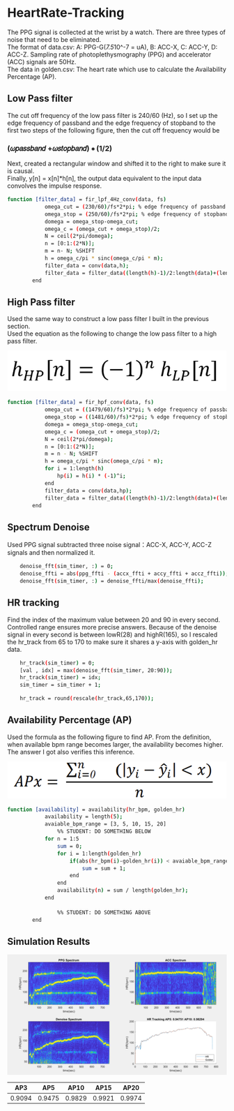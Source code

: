 # HeartRate-Tracking
The PPG signal is collected at the wrist by a watch. There are three types of noise that need to be eliminated.  
The format of data.csv: A: PPG-G(*7.5*10^-7 = uA), B: ACC-X, C: ACC-Y, D: ACC-Z. Sampling rate of photoplethysmography (PPG) and accelerator (ACC) signals are 50Hz.  
The data in golden.csv: The heart rate which use to calculate the Availability Percentage (AP).   
## Low Pass filter
The cut off frequency of the low pass filter is 240/60 (Hz), so I set up the edge frequency of passband and the edge frequency of stopband to the first two steps of the following figure, then the cut off frequency would be  
### (𝜔𝑝𝑎𝑠𝑠𝑏𝑎𝑛𝑑 +𝜔𝑠𝑡𝑜𝑝𝑏𝑎𝑛𝑑) ∗ (1/2)  

Next, created a rectangular window and shifted it to the right to make sure it is causal.  
Finally, y[n] = x[n]*h[n], the output data equivalent to the input data convolves the impulse response.  

```sh
function [filter_data] = fir_lpf_4Hz_conv(data, fs)
            omega_cut = (230/60)/fs*2*pi; % edge frequency of passband
            omega_stop = (250/60)/fs*2*pi; % edge frequency of stopband
            domega = omega_stop-omega_cut;
            omega_c = (omega_cut + omega_stop)/2;
            N = ceil(2*pi/domega);
            n = [0:1:(2*N)]; 
            m = n- N; %SHIFT 
            h = omega_c/pi * sinc(omega_c/pi * m);
            filter_data = conv(data,h);
            filter_data = filter_data((length(h)-1)/2:length(data)+(length(h)-1)/2-1);
        end
```

## High Pass filter
Used the same way to construct a low pass filter I built in the previous section.  
Used the equation as the following to change the low pass filter to a high pass filter.  

![equation](https://github.com/hsieh672/HeartRate-Tracking/blob/main/imag/equation.png)

```sh
function [filter_data] = fir_hpf_conv(data, fs)
            omega_cut = ((1479/60)/fs)*2*pi; % edge frequency of passband
            omega_stop = ((1481/60)/fs)*2*pi; % edge frequency of stopband
            domega = omega_stop-omega_cut;
            omega_c = (omega_cut + omega_stop)/2;
            N = ceil(2*pi/domega);
            n = [0:1:(2*N)]; 
            m = n - N; %SHIFT 
            h = omega_c/pi * sinc(omega_c/pi * m);
            for i = 1:length(h)
                hp(i) = h(i) * (-1)^i;
            end
            filter_data = conv(data,hp);
            filter_data = filter_data((length(h)-1)/2:length(data)+(length(h)-1)/2-1);
        end
```

##  Spectrum Denoise
Used PPG signal subtracted three noise signal：ACC-X, ACC-Y, ACC-Z signals and then normalized it.  

```sh
    denoise_fft(sim_timer, :) = 0;
    denoise_ffti = abs(ppg_ffti - (accx_ffti + accy_ffti + accz_ffti));
    denoise_fft(sim_timer, :) = denoise_ffti/max(denoise_ffti);
```
## HR tracking
Find the index of the maximum value between 20 and 90 in every second. Controlled range ensures more precise answers. Because of the denoise signal in every second is between lowR(28) and highR(165), so I rescaled the hr_track from 65 to 170 to make sure it shares a y-axis with golden_hr data.

```sh 
    hr_track(sim_timer) = 0;
    [val , idx] = max(denoise_fft(sim_timer, 20:90));
    hr_track(sim_timer) = idx;
    sim_timer = sim_timer + 1; 
```

```sh
    hr_track = round(rescale(hr_track,65,170));
```

## Availability Percentage (AP)
Used the formula as the following figure to find AP. From the definition, when available bpm range becomes larger, the availability becomes higher. The answer I got also verifies this inference.  

![AP](https://github.com/hsieh672/HeartRate-Tracking/blob/main/imag/AP.png)  

```sh
function [availability] = availability(hr_bpm, golden_hr)
            availability = length(5);
            avaiable_bpm_range = [3, 5, 10, 15, 20]
                %% STUDENT: DO SOMETHING BELOW
            for n = 1:5
                sum = 0;
                for i = 1:length(golden_hr)
                    if(abs(hr_bpm(i)-golden_hr(i)) < avaiable_bpm_range(n))
                        sum = sum + 1;
                    end
                end
                availability(n) = sum / length(golden_hr);
            end
                
                %% STUDENT: DO SOMETHING ABOVE 
        end
```
 ## Simulation Results
 
 ![simulation](https://github.com/hsieh672/HeartRate-Tracking/blob/main/imag/simulation.png)   
 
| AP3    | AP5    | AP10   | AP15   | AP20   |
|--------|--------|--------|--------|--------|
| 0.9094 | 0.9475 | 0.9829 | 0.9921 | 0.9974 |

